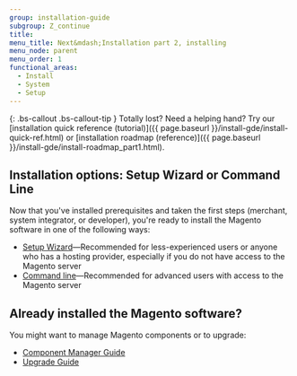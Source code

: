 ```yaml
---
group: installation-guide
subgroup: Z_continue
title:
menu_title: Next&mdash;Installation part 2, installing
menu_node: parent
menu_order: 1
functional_areas:
  - Install
  - System
  - Setup
---
```


{: .bs-callout .bs-callout-tip }
Totally lost? Need a helping hand? Try our [installation quick reference (tutorial)]({{ page.baseurl }}/install-gde/install-quick-ref.html) or [installation roadmap (reference)]({{ page.baseurl }}/install-gde/install-roadmap_part1.html).

## Installation options: Setup Wizard or Command Line

Now that you've installed prerequisites and taken the first steps (merchant, system integrator, or developer), you're ready to install the Magento software in one of the following ways:

*	<a href="{{ page.baseurl }}/install-gde/install/web/install-web.html">Setup Wizard</a>&mdash;Recommended for less-experienced users or anyone who has a hosting provider, especially if you do not have access to the Magento server
*	<a href="{{ page.baseurl }}/install-gde/install/cli/install-cli.html">Command line</a>&mdash;Recommended for advanced users with access to the Magento server

## Already installed the Magento software?

You might want to manage Magento components or to upgrade:

*	<a href="{{ page.baseurl }}/comp-mgr/bk-compman-upgrade-guide.html">Component Manager Guide</a>
*	<a href="{{ page.baseurl }}/comp-mgr/bk-compman-upgrade-guide.html">Upgrade Guide</a>

